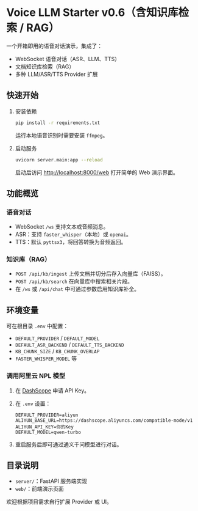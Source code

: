 # Voice LLM Starter v0.6（含知识库检索 / RAG）

一个开箱即用的语音对话演示，集成了：

- WebSocket 语音对话（ASR、LLM、TTS）
- 文档知识库检索（RAG）
- 多种 LLM/ASR/TTS Provider 扩展

## 快速开始

1. 安装依赖

   ```bash
   pip install -r requirements.txt
   ```

   运行本地语音识别时需要安装 `ffmpeg`。

2. 启动服务

   ```bash
   uvicorn server.main:app --reload
   ```

   启动后访问 <http://localhost:8000/web> 打开简单的 Web 演示界面。

## 功能概览

### 语音对话

- WebSocket `/ws` 支持文本或音频消息。
- ASR：支持 `faster_whisper`（本地）或 `openai`。
- TTS：默认 `pyttsx3`，将回答转换为音频返回。

### 知识库（RAG）

- `POST /api/kb/ingest` 上传文档并切分后存入向量库（FAISS）。
- `POST /api/kb/search` 在向量库中搜索相关片段。
- 在 `/ws` 或 `/api/chat` 中可通过参数启用知识库补全。

## 环境变量

可在根目录 `.env` 中配置：

- `DEFAULT_PROVIDER` / `DEFAULT_MODEL`
- `DEFAULT_ASR_BACKEND` / `DEFAULT_TTS_BACKEND`
- `KB_CHUNK_SIZE` / `KB_CHUNK_OVERLAP`
- `FASTER_WHISPER_MODEL` 等

### 调用阿里云 NPL 模型

1. 在 [DashScope](https://dashscope.aliyun.com/) 申请 API Key。
2. 在 `.env` 设置：

   ```env
   DEFAULT_PROVIDER=aliyun
   ALIYUN_BASE_URL=https://dashscope.aliyuncs.com/compatible-mode/v1
   ALIYUN_API_KEY=你的Key
   DEFAULT_MODEL=qwen-turbo
   ```

3. 重启服务后即可通过通义千问模型进行对话。

## 目录说明

- `server/`：FastAPI 服务端实现
- `web/`：前端演示页面

欢迎根据项目需求自行扩展 Provider 或 UI。
